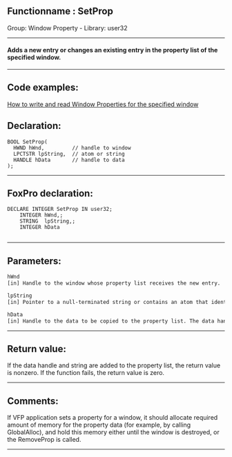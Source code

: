 <link rel="stylesheet" type="text/css" href="../../css/win32api.css">  
<link rel="stylesheet" href="https://cdnjs.cloudflare.com/ajax/libs/font-awesome/4.7.0/css/font-awesome.min.css">

## Functionname : SetProp
Group: Window Property - Library: user32    
***  


#### Adds a new entry or changes an existing entry in the property list of the specified window.
***  


## Code examples:
[How to write and read Window Properties for the specified window](../../samples/sample_205.md)  

## Declaration:
```foxpro  
BOOL SetProp(
  HWND hWnd,         // handle to window
  LPCTSTR lpString,  // atom or string
  HANDLE hData       // handle to data
);  
```  
***  


## FoxPro declaration:
```foxpro  
DECLARE INTEGER SetProp IN user32;
	INTEGER hWnd,;
	STRING  lpString,;
	INTEGER hData
  
```  
***  


## Parameters:
```txt  
hWnd
[in] Handle to the window whose property list receives the new entry.

lpString
[in] Pointer to a null-terminated string or contains an atom that identifies a string.

hData
[in] Handle to the data to be copied to the property list. The data handle can identify any value useful to the application.  
```  
***  


## Return value:
If the data handle and string are added to the property list, the return value is nonzero. If the function fails, the return value is zero.  
***  


## Comments:
If VFP application sets a property for a window, it should allocate required amount of memory for the property data (for example, by calling GlobalAlloc), and hold this memory either until the window is destroyed, or the RemoveProp is called.  
  
***  

